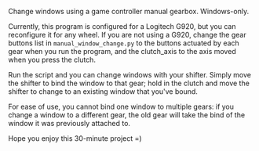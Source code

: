 Change windows using a game controller manual gearbox. Windows-only. 

Currently, this program is configured for a Logitech G920, but you can 
reconfigure it for any wheel. If you are not using a G920, change the
gear buttons list in `manual_window_change.py` to the buttons actuated 
by each gear when you run the program, and the clutch_axis to the axis 
moved when you press the clutch. 

Run the script and you can change windows with your shifter. Simply move
the shifter to bind the window to that gear; hold in the clutch and 
move the shifter to change to an existing window that you've bound.

For ease of use, you cannot bind one window to multiple gears: if you
change a window to a different gear, the old gear will take the bind of
the window it was previously attached to.

Hope you enjoy this 30-minute project =)
